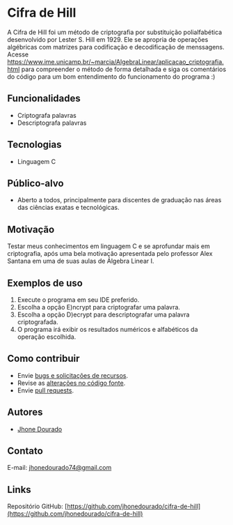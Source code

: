 # Cifra de Hill
A Cifra de Hill foi um método de criptografia por substituição polialfabética desenvolvido por Lester S. Hill em 1929. Ele se apropria de operações algébricas com matrizes para codificação e decodificação de menssagens. Acesse https://www.ime.unicamp.br/~marcia/AlgebraLinear/aplicacao_criptografia.html para compreender o método de forma detalhada e siga os comentários do código para um bom entendimento do funcionamento do programa :)

## Funcionalidades
* Criptografa palavras
* Descriptografa palavras

## Tecnologias
* Linguagem C

## Público-alvo
* Aberto a todos, principalmente para discentes de graduação nas áreas das ciências exatas e tecnológicas.

## Motivação
Testar meus conhecimentos em linguagem C e se aprofundar mais em criptografia, após uma bela motivação apresentada pelo professor Alex Santana em uma de suas aulas de Álgebra Linear I.

## Exemplos de uso
1. Execute o programa em seu IDE preferido.
2. Escolha a opção E)ncrypt para criptografar uma palavra.
3. Escolha a opção D)ecrypt para descriptografar uma palavra criptografada.
4. O programa irá exibir os resultados numéricos e alfabéticos da operação escolhida.

## Como contribuir
* Envie [bugs e solicitações de recursos](https://github.com/jhonedourado/cifra-de-hill/issues).
* Revise as [alterações no código fonte](https://github.com/jhonedourado/cifra-de-hill/commits/main/).
* Envie [pull requests](https://github.com/jhonedourado/cifra-de-hill/pulls).

## Autores
* [Jhone Dourado](https://github.com/jhonedourado)

## Contato
E-mail: jhonedourado74@gmail.com

## Links
Repositório GitHub: [https://github.com/jhonedourado/cifra-de-hill](https://github.com/jhonedourado/cifra-de-hill)

